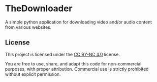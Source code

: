 # TheDownloader
A simple python application for downloading video and/or audio content from various websites.



## License

This project is licensed under the [CC BY-NC 4.0](https://creativecommons.org/licenses/by-nc/4.0/) license.

You are free to use, share, and adapt this code for non-commercial purposes, with proper attribution. Commercial use is strictly prohibited without explicit permission.
